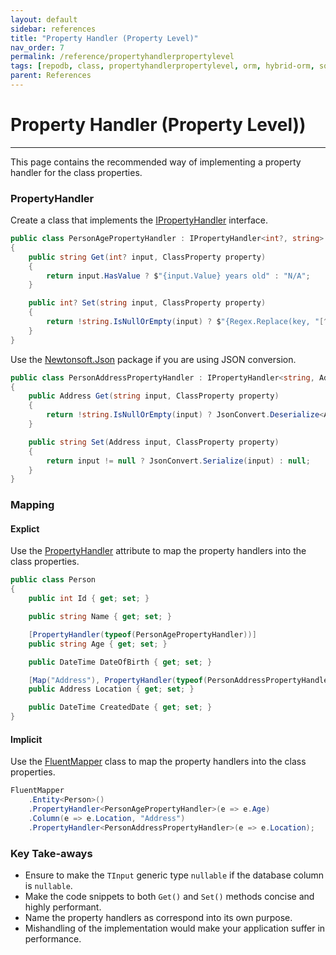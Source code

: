 ```yaml
---
layout: default
sidebar: references
title: "Property Handler (Property Level)"
nav_order: 7
permalink: /reference/propertyhandlerpropertylevel
tags: [repodb, class, propertyhandlerpropertylevel, orm, hybrid-orm, sqlserver, sqlite, mysql, postgresql]
parent: References
---
```


# Property Handler (Property Level))

---

This page contains the recommended way of implementing a property handler for the class properties.

### PropertyHandler

Create a class that implements the [IPropertyHandler](/interface/ipropertyhandler) interface.

```csharp
public class PersonAgePropertyHandler : IPropertyHandler<int?, string>
{
    public string Get(int? input, ClassProperty property)
    {
        return input.HasValue ? $"{input.Value} years old" : "N/A";
    }

    public int? Set(string input, ClassProperty property)
    {
        return !string.IsNullOrEmpty(input) ? $"{Regex.Replace(key, "[^0-9]", string.Empty)}" : null;
    }
}
```

Use the [Newtonsoft.Json](https://www.nuget.org/packages/Newtonsoft.Json) package if you are using JSON conversion.

```csharp
public class PersonAddressPropertyHandler : IPropertyHandler<string, Address>
{
    public Address Get(string input, ClassProperty property)
    {
        return !string.IsNullOrEmpty(input) ? JsonConvert.Deserialize<Address>(input) : null;
    }

    public string Set(Address input, ClassProperty property)
    {
        return input != null ? JsonConvert.Serialize(input) : null;
    }
}
```

### Mapping

#### Explict

Use the [PropertyHandler](/attribute/propertyhandler) attribute to map the property handlers into the class properties.

```csharp
public class Person
{
    public int Id { get; set; }

    public string Name { get; set; }

    [PropertyHandler(typeof(PersonAgePropertyHandler))]
    public string Age { get; set; }

    public DateTime DateOfBirth { get; set; }

    [Map("Address"), PropertyHandler(typeof(PersonAddressPropertyHandler))]
    public Address Location { get; set; }

    public DateTime CreatedDate { get; set; }
}
```

#### Implicit

Use the [FluentMapper](/mapper/fluentmapper) class to map the property handlers into the class properties.

```csharp
FluentMapper
    .Entity<Person>()
    .PropertyHandler<PersonAgePropertyHandler>(e => e.Age)
    .Column(e => e.Location, "Address")
    .PropertyHandler<PersonAddressPropertyHandler>(e => e.Location);
```

### Key Take-aways

- Ensure to make the `TInput` generic type `nullable` if the database column is `nullable`.
- Make the code snippets to both `Get()` and `Set()` methods concise and highly performant.
- Name the property handlers as correspond into its own purpose.
- Mishandling of the implementation would make your application suffer in performance.
